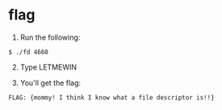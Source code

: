 # flag

1. Run the following:  
```
$ ./fd 4660
```

2. Type LETMEWIN  

3. You'll get the flag:  
```
FLAG: {mommy! I think I know what a file descriptor is!!}
```
